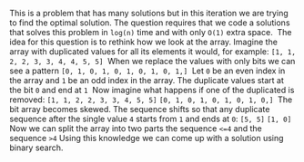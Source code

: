 This is a problem that has many solutions but in this iteration we are trying to find the optimal solution.
The question requires that we code a solutions that solves this problem in `log(n)` time and with only `O(1)` extra space.
​
The idea for this question is to rethink how we look at the array.
Imagine the array with duplicated values for all its elements it would, for example:
​
`[1, 1, 2, 2, 3, 3, 4, 4, 5, 5]`
​
When we replace the values with only bits we can see a pattern
`[0, 1, 0, 1, 0, 1, 0, 1, 0, 1,]`
​
Let `0` be an even index in the array and `1` be an odd index in the array.
The duplicate values start at the bit `0` and end at `1`
​
Now imagine what happens if one of the duplicated is removed:
`[1, 1, 2, 2, 3, 3, 4, 5, 5]`
`[0, 1, 0, 1, 0, 1, 0, 1, 0,]`
​
The bit array becomes skewed.
The sequence shifts so that any duplicate sequence after the single value `4` starts from `1` and ends at `0`:
`[5, 5]`
`[1, 0]`
​
Now we can split the array into two parts the sequence `<=4` and the sequence `>4`
Using this knowledge we can come up with a solution using binary search.
​
​